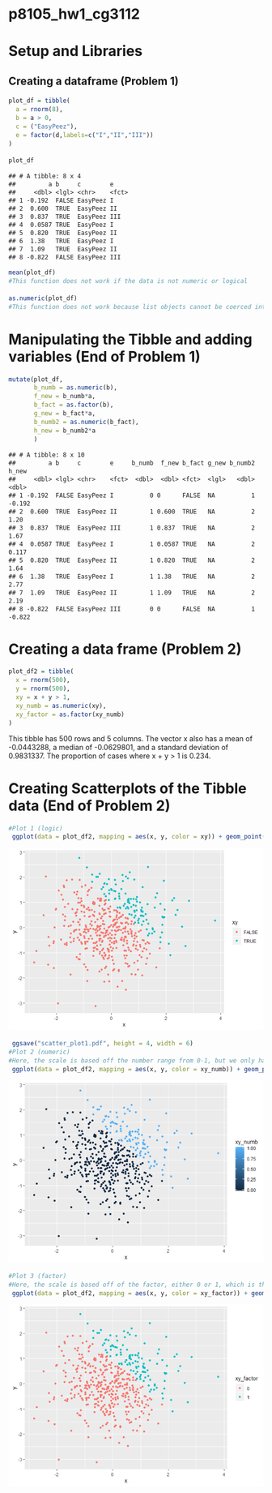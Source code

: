 p8105\_hw1\_cg3112
================

Setup and Libraries
===================

Creating a dataframe (Problem 1)
--------------------------------

``` r
plot_df = tibble(
  a = rnorm(8),
  b = a > 0,
  c = ("EasyPeez"),
  e = factor(d,labels=c("I","II","III"))
)

plot_df
```

    ## # A tibble: 8 x 4
    ##         a b     c        e    
    ##     <dbl> <lgl> <chr>    <fct>
    ## 1 -0.192  FALSE EasyPeez I    
    ## 2  0.600  TRUE  EasyPeez II   
    ## 3  0.837  TRUE  EasyPeez III  
    ## 4  0.0587 TRUE  EasyPeez I    
    ## 5  0.820  TRUE  EasyPeez II   
    ## 6  1.38   TRUE  EasyPeez I    
    ## 7  1.09   TRUE  EasyPeez II   
    ## 8 -0.822  FALSE EasyPeez III

``` r
mean(plot_df)
#This function does not work if the data is not numeric or logical

as.numeric(plot_df)
#This function does not work because list objects cannot be coerced into a double
```

Manipulating the Tibble and adding variables (End of Problem 1)
===============================================================

``` r
mutate(plot_df,
       b_numb = as.numeric(b),
       f_new = b_numb*a,
       b_fact = as.factor(b),
       g_new = b_fact*a,
       b_numb2 = as.numeric(b_fact),
       h_new = b_numb2*a
       )
```

    ## # A tibble: 8 x 10
    ##         a b     c        e     b_numb  f_new b_fact g_new b_numb2  h_new
    ##     <dbl> <lgl> <chr>    <fct>  <dbl>  <dbl> <fct>  <lgl>   <dbl>  <dbl>
    ## 1 -0.192  FALSE EasyPeez I          0 0      FALSE  NA          1 -0.192
    ## 2  0.600  TRUE  EasyPeez II         1 0.600  TRUE   NA          2  1.20 
    ## 3  0.837  TRUE  EasyPeez III        1 0.837  TRUE   NA          2  1.67 
    ## 4  0.0587 TRUE  EasyPeez I          1 0.0587 TRUE   NA          2  0.117
    ## 5  0.820  TRUE  EasyPeez II         1 0.820  TRUE   NA          2  1.64 
    ## 6  1.38   TRUE  EasyPeez I          1 1.38   TRUE   NA          2  2.77 
    ## 7  1.09   TRUE  EasyPeez II         1 1.09   TRUE   NA          2  2.19 
    ## 8 -0.822  FALSE EasyPeez III        0 0      FALSE  NA          1 -0.822

Creating a data frame (Problem 2)
=================================

``` r
plot_df2 = tibble(
  x = rnorm(500),
  y = rnorm(500),
  xy = x + y > 1,
  xy_numb = as.numeric(xy),
  xy_factor = as.factor(xy_numb)
)
```

This tibble has 500 rows and 5 columns. The vector x also has a mean of -0.0443288, a median of -0.0629801, and a standard deviation of 0.9831337. The proportion of cases where x + y &gt; 1 is 0.234.

Creating Scatterplots of the Tibble data (End of Problem 2)
===========================================================

``` r
#Plot 1 (logic)
 ggplot(data = plot_df2, mapping = aes(x, y, color = xy)) + geom_point()
```

![](p8105_hw1_cg3112_files/figure-markdown_github/unnamed-chunk-5-1.png)

``` r
 ggsave("scatter_plot1.pdf", height = 4, width = 6)
#Plot 2 (numeric)
#Here, the scale is based off the number range from 0-1, but we only have a value of 0 or 1.
 ggplot(data = plot_df2, mapping = aes(x, y, color = xy_numb)) + geom_point()
```

![](p8105_hw1_cg3112_files/figure-markdown_github/unnamed-chunk-5-2.png)

``` r
#Plot 3 (factor)
#Here, the scale is based off of the factor, either 0 or 1, which is the same as the logic plot, but with numbers instead.
 ggplot(data = plot_df2, mapping = aes(x, y, color = xy_factor)) + geom_point()
```

![](p8105_hw1_cg3112_files/figure-markdown_github/unnamed-chunk-5-3.png)
